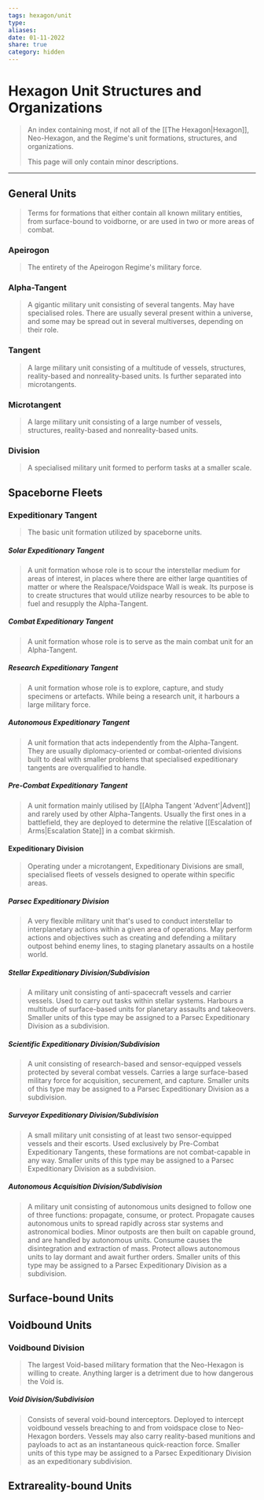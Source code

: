 ```yaml
---
tags: hexagon/unit
type: 
aliases: 
date: 01-11-2022
share: true
category: hidden
---
```


# Hexagon Unit Structures and Organizations

> An index containing most, if not all of the [[The Hexagon|Hexagon]], Neo-Hexagon, and the Regime's unit formations, structures, and organizations.
> 
> This page will only contain minor descriptions.
---

## General Units
> Terms for formations that either contain all known military entities, from surface-bound to voidborne, or are used in two or more areas of combat.

### Apeirogon
> The entirety of the Apeirogon Regime's military force.

### Alpha-Tangent
> A gigantic military unit consisting of several tangents. May have specialised roles. There are usually several present within a universe, and some may be spread out in several multiverses, depending on their role.

### Tangent
> A large military unit consisting of a multitude of vessels, structures, reality-based and nonreality-based units. Is further separated into microtangents.

### Microtangent
> A large military unit consisting of a large number of vessels, structures, reality-based and nonreality-based units.

### Division
> A specialised military unit formed to perform tasks at a smaller scale.

## Spaceborne Fleets
### Expeditionary Tangent
> The basic unit formation utilized by spaceborne units.

##### Solar Expeditionary Tangent
> A unit formation whose role is to scour the interstellar medium for areas of interest, in places where there are either large quantities of matter or where the Realspace/Voidspace Wall is weak. Its purpose is to create structures that would utilize nearby resources to be able to fuel and resupply the Alpha-Tangent.

##### Combat Expeditionary Tangent
> A unit formation whose role is to serve as the main combat unit for an Alpha-Tangent.

##### Research Expeditionary Tangent
> A unit formation whose role is to explore, capture, and study specimens or artefacts. While being a research unit, it harbours a large military force.

##### Autonomous Expeditionary Tangent
> A unit formation that acts independently from the Alpha-Tangent. They are usually diplomacy-oriented or combat-oriented divisions built to deal with smaller problems that specialised expeditionary tangents are overqualified to handle.

##### Pre-Combat Expeditionary Tangent
> A unit formation mainly utilised by [[Alpha Tangent 'Advent'|Advent]] and rarely used by other Alpha-Tangents. Usually the first ones in a battlefield, they are deployed to determine the relative [[Escalation of Arms|Escalation State]] in a combat skirmish.

#### Expeditionary Division
> Operating under a microtangent, Expeditionary Divisions are small, specialised fleets of vessels designed to operate within specific areas.

##### Parsec Expeditionary Division
> A very flexible military unit that's used to conduct interstellar to interplanetary actions within a given area of operations. May perform actions and objectives such as creating and defending a military outpost behind enemy lines, to staging planetary assaults on a hostile world.

##### Stellar Expeditionary Division/Subdivision
> A military unit consisting of anti-spacecraft vessels and carrier vessels. Used to carry out tasks within stellar systems. Harbours a multitude of surface-based units for planetary assaults and takeovers. Smaller units of this type may be assigned to a Parsec Expeditionary Division as a subdivision.

##### Scientific Expeditionary Division/Subdivision
> A unit consisting of research-based and sensor-equipped vessels protected by several combat vessels. Carries a large surface-based military force for acquisition, securement, and capture. Smaller units of this type may be assigned to a Parsec Expeditionary Division as a subdivision.

##### Surveyor Expeditionary Division/Subdivision
> A small military unit consisting of at least two sensor-equipped vessels and their escorts. Used exclusively by Pre-Combat Expeditionary Tangents, these formations are not combat-capable in any way. Smaller units of this type may be assigned to a Parsec Expeditionary Division as a subdivision.

##### Autonomous Acquisition Division/Subdivision
> A military unit consisting of autonomous units designed to follow one of three functions: propagate, consume, or protect. Propagate causes autonomous units to spread rapidly across star systems and astronomical bodies. Minor outposts are then built on capable ground, and are handled by autonomous units. Consume causes the disintegration and extraction of mass. Protect allows autonomous units to lay dormant and await further orders. Smaller units of this type may be assigned to a Parsec Expeditionary Division as a subdivision.

## Surface-bound Units

## Voidbound Units
### Voidbound Division
> The largest Void-based military formation that the Neo-Hexagon is willing to create. Anything larger is a detriment due to how dangerous the Void is.

##### Void Division/Subdivision
> Consists of several void-bound interceptors. Deployed to intercept voidbound vessels breaching to and from voidspace close to Neo-Hexagon borders. Vessels may also carry reality-based munitions and payloads to act as an instantaneous quick-reaction force. Smaller units of this type may be assigned to a Parsec Expeditionary Division as an expeditionary subdivision.

## Extrareality-bound Units
